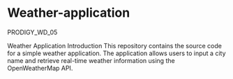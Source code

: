 # Weather-application
PRODIGY_WD_05

Weather Application 
Introduction
This repository contains the source code for a simple weather application. The application allows users to input a city name and retrieve real-time weather information using the OpenWeatherMap API.